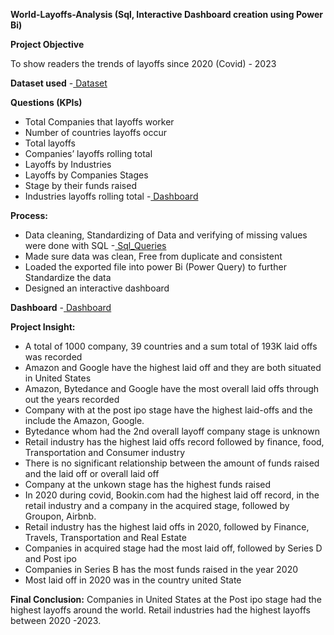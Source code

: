 **World-Layoffs-Analysis (Sql, Interactive Dashboard creation using Power Bi)**

**Project Objective**

To show readers the trends of layoffs since 2020 (Covid) - 2023

**Dataset used**
-<a href = "https://github.com/Saheed25/World-Layoffs-Analysis-/blob/002739b5d921ee4ba46d09eb2dd71d09f7989b39/layoffs.csv"> Dataset </a>

**Questions (KPIs)**
-	Total Companies that layoffs worker
-	Number of countries layoffs occur
-	Total layoffs 
-	Companies’ layoffs rolling total
-	 Layoffs by Industries
-	Layoffs by Companies Stages
-	Stage by their funds raised
-	Industries layoffs rolling total  -<a href = "https://github.com/Saheed25/World-Layoffs-Analysis-/blob/002739b5d921ee4ba46d09eb2dd71d09f7989b39/World%20layoffs.pbix"> Dashboard </a>

**Process:**
-	Data cleaning, Standardizing of Data and verifying of missing values were done with SQL -<a href = "https://github.com/Saheed25/World-Layoffs-Analysis-/blob/002739b5d921ee4ba46d09eb2dd71d09f7989b39/Layoffs_Prepared.sql"> Sql_Queries </a>
-	Made sure data was clean, Free from duplicate and consistent
-	Loaded the exported file into power Bi (Power Query) to further Standardize the data
-	Designed an interactive dashboard   

**Dashboard**
-<a href = "https://github.com/Saheed25/World-Layoffs-Analysis-/blob/002739b5d921ee4ba46d09eb2dd71d09f7989b39/World%20layoffs.pbix"> Dashboard </a>

**Project Insight:**
-	A total of 1000 company, 39 countries and a sum total of 193K laid offs was recorded
-	Amazon and Google have the highest laid off and they are both situated in United States
-	Amazon, Bytedance and Google have the most overall laid offs through out the years recorded
-	Company with at the post ipo stage have the highest laid-offs and the include the Amazon, Google.
-	Bytedance whom had the 2nd overall layoff company stage is unknown
-	Retail industry has the highest laid offs record followed by finance, food, Transportation and Consumer industry
-	There is no significant relationship between the amount of funds raised and the laid off or overall laid off
-	Company at the unkown stage has the highest funds raised
-	In 2020 during covid, Bookin.com had the highest laid off record, in the retail industry and a company in the acquired stage, followed by Groupon, Airbnb.
-	Retail industry has the highest laid offs in 2020, followed by Finance, Travels, Transportation and Real Estate
-	Companies in acquired stage had the most laid off, followed by Series D and Post ipo
-	Companies in Series B has the most funds raised in the year 2020 
-	Most laid off in 2020 was in the country united State

**Final Conclusion:**
Companies in United States at the Post ipo stage had the highest layoffs around the world.
Retail industries had the highest layoffs between 2020 -2023. 
